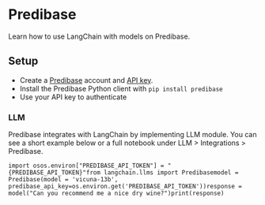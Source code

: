 Predibase
=========

Learn how to use LangChain with models on Predibase.

Setup[​](#setup "Direct link to Setup")
---------------------------------------

*   Create a [Predibase](hhttps://predibase.com/) account and [API key](https://docs.predibase.com/sdk-guide/intro).
*   Install the Predibase Python client with `pip install predibase`
*   Use your API key to authenticate

### LLM[​](#llm "Direct link to LLM")

Predibase integrates with LangChain by implementing LLM module. You can see a short example below or a full notebook under LLM > Integrations > Predibase.

    import osos.environ["PREDIBASE_API_TOKEN"] = "{PREDIBASE_API_TOKEN}"from langchain.llms import Predibasemodel =  Predibase(model = 'vicuna-13b', predibase_api_key=os.environ.get('PREDIBASE_API_TOKEN'))response = model("Can you recommend me a nice dry wine?")print(response)